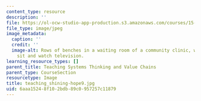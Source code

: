 ```yaml
---
content_type: resource
description: ''
file: https://ol-ocw-studio-app-production.s3.amazonaws.com/courses/15-232-business-model-innovation-global-health-in-frontier-markets-fall-2013/6aaa15248f102bdb89c0957257c11879_teaching_shining-hope9.jpg
file_type: image/jpeg
image_metadata:
  caption: ''
  credit: ''
  image-alt: Rows of benches in a waiting room of a community clinic, women and children
    sit and watch television.
learning_resource_types: []
parent_title: Teaching Systems Thinking and Value Chains
parent_type: CourseSection
resourcetype: Image
title: teaching_shining-hope9.jpg
uid: 6aaa1524-8f10-2bdb-89c0-957257c11879
---
```

